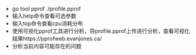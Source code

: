 - go tool pprof ./profile.pprof
- 输入help命令查看可选参数
- 输入top命令查看cpu消耗分布
- 使用可视化pprof工具进行分析，将profile.pprof上传进行分析，查看可视化结果https://pprofweb.evanjones.ca/
- 分析当前内容可能存在的问题